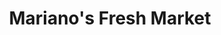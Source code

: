 ---
title: "Mariano's Fresh Market"
url: /harwood-heights/marianos-fresh-market/
shop: Supermarkt
---